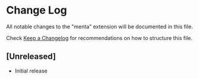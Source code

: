 # Change Log
All notable changes to the "menta" extension will be documented in this file.

Check [Keep a Changelog](http://keepachangelog.com/) for recommendations on how to structure this file.

## [Unreleased]
- Initial release
